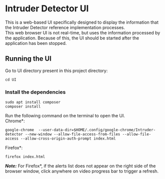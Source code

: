 # Intruder Detector UI
This is a web-based UI specifically designed to display the information that the  Intruder Detector reference implementation processes.   
This web browser UI is not real-time, but uses the information processed by the application. Because of this, the UI should be started after the application has been stopped.

## Running the UI

Go to UI directory present in this project directory:
```
cd UI
```
### Install the dependencies

```
sudo apt install composer
composer install
```
Run the following command on the terminal to open the UI.<br>
Chrome*:
```
google-chrome  --user-data-dir=$HOME/.config/google-chrome/Intruder-detector --new-window --allow-file-access-from-files --allow-file-access --allow-cross-origin-auth-prompt index.html
```
Firefox*:
```
firefox index.html
```
**_Note:_** For Firefox*, if the alerts list does not appear on the right side of the browser window, click anywhere on video progress bar to trigger a refresh.
